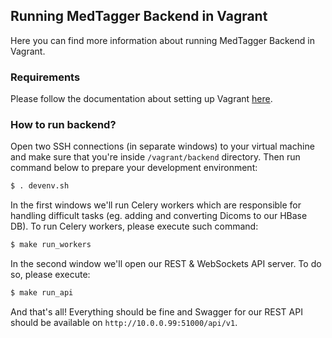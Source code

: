Running MedTagger Backend in Vagrant
------------------------------------

Here you can find more information about running MedTagger Backend in Vagrant.

### Requirements 

Please follow the documentation about setting up Vagrant [here](/docs/development_setup_vagrant.md).

### How to run backend?

Open two SSH connections (in separate windows) to your virtual machine and make sure that you're inside `/vagrant/backend`
 directory. Then run command below to prepare your development environment:
 
 ```bash
 $ . devenv.sh
```
 
 In the first windows we'll run Celery workers which are responsible for handling difficult tasks (eg. adding and
 converting Dicoms to our HBase DB). To run Celery workers, please execute such command:

```bash
$ make run_workers
```

In the second window we'll open our REST & WebSockets API server. To do so, please execute:

```bash
$ make run_api
```

And that's all! Everything should be fine and Swagger for our REST API should be available on
 `http://10.0.0.99:51000/api/v1`. 
